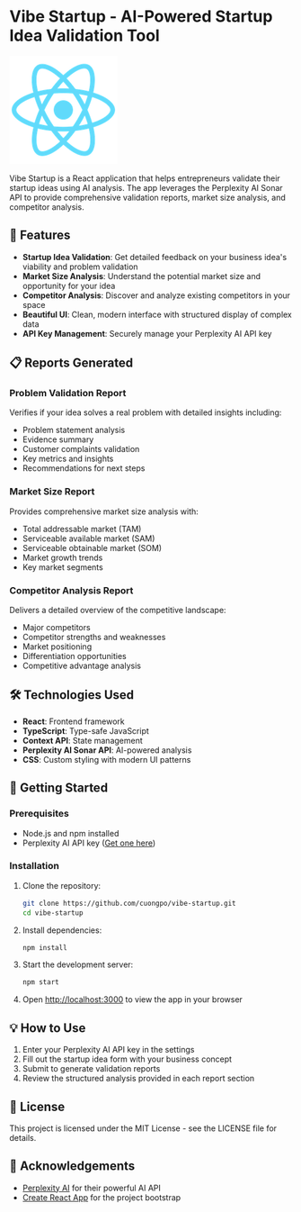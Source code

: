 # Vibe Startup - AI-Powered Startup Idea Validation Tool

![Vibe Startup](/public/logo192.png)

Vibe Startup is a React application that helps entrepreneurs validate their startup ideas using AI analysis. The app leverages the Perplexity AI Sonar API to provide comprehensive validation reports, market size analysis, and competitor analysis.

## 🌟 Features

- **Startup Idea Validation**: Get detailed feedback on your business idea's viability and problem validation
- **Market Size Analysis**: Understand the potential market size and opportunity for your idea
- **Competitor Analysis**: Discover and analyze existing competitors in your space
- **Beautiful UI**: Clean, modern interface with structured display of complex data
- **API Key Management**: Securely manage your Perplexity AI API key

## 📋 Reports Generated

### Problem Validation Report
Verifies if your idea solves a real problem with detailed insights including:
- Problem statement analysis
- Evidence summary
- Customer complaints validation
- Key metrics and insights
- Recommendations for next steps

### Market Size Report
Provides comprehensive market size analysis with:
- Total addressable market (TAM)
- Serviceable available market (SAM)
- Serviceable obtainable market (SOM)
- Market growth trends
- Key market segments

### Competitor Analysis Report
Delivers a detailed overview of the competitive landscape:
- Major competitors
- Competitor strengths and weaknesses
- Market positioning
- Differentiation opportunities
- Competitive advantage analysis

## 🛠️ Technologies Used

- **React**: Frontend framework
- **TypeScript**: Type-safe JavaScript
- **Context API**: State management
- **Perplexity AI Sonar API**: AI-powered analysis
- **CSS**: Custom styling with modern UI patterns

## 🚀 Getting Started

### Prerequisites

- Node.js and npm installed
- Perplexity AI API key ([Get one here](https://www.perplexity.ai/))

### Installation

1. Clone the repository:
   ```bash
   git clone https://github.com/cuongpo/vibe-startup.git
   cd vibe-startup
   ```

2. Install dependencies:
   ```bash
   npm install
   ```

3. Start the development server:
   ```bash
   npm start
   ```

4. Open [http://localhost:3000](http://localhost:3000) to view the app in your browser

## 💡 How to Use

1. Enter your Perplexity AI API key in the settings
2. Fill out the startup idea form with your business concept
3. Submit to generate validation reports
4. Review the structured analysis provided in each report section

## 📝 License

This project is licensed under the MIT License - see the LICENSE file for details.

## 🙏 Acknowledgements

- [Perplexity AI](https://www.perplexity.ai/) for their powerful AI API
- [Create React App](https://github.com/facebook/create-react-app) for the project bootstrap
